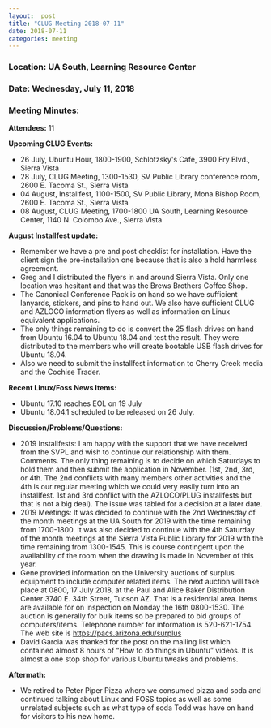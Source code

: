 ```yaml
---
layout:  post
title: "CLUG Meeting 2018-07-11"
date: 2018-07-11
categories: meeting
---
```


### Location: UA South, Learning Resource Center

### Date: Wednesday, July 11, 2018

### Meeting Minutes:

**Attendees:** 11

**Upcoming CLUG Events:**

 * 26 July, Ubuntu Hour, 1800-1900, Schlotzsky's Cafe, 3900 Fry Blvd., Sierra Vista
 * 28 July, CLUG Meeting, 1300-1530, SV Public Library conference room, 2600 E. Tacoma St., Sierra Vista
 * 04 August, Installfest, 1100-1500, SV Public Library, Mona Bishop Room, 2600 E. Tacoma St., Sierra Vista
 * 08 August, CLUG Meeting, 1700-1800 UA South, Learning Resource Center, 1140 N. Colombo Ave., Sierra Vista
 
**August Installfest update:**

 * Remember we have a pre and post checklist for installation.  Have the client sign the pre-installation one because that is also a hold harmless agreement.
 * Greg and I distributed the flyers in and around Sierra Vista.  Only one location was hesitant and that was the Brews Brothers Coffee Shop.
 * The Canonical Conference Pack is on hand so we have sufficient lanyards, stickers, and pins to hand out.  We also have sufficient CLUG and AZLOCO information flyers as well as information on Linux equivalent applications.
 * The only things remaining to do is convert the 25 flash drives on hand from Ubuntu 16.04 to Ubuntu 18.04 and test the result.  They were distributed to the members who will create bootable USB flash drives for Ubuntu 18.04. 
 * Also we need to submit the installfest information to Cherry Creek media and the Cochise Trader.

**Recent Linux/Foss News Items:**

 * Ubuntu 17.10 reaches EOL on 19 July
 * Ubuntu 18.04.1 scheduled to be released on 26 July.

**Discussion/Problems/Questions:**

 * 2019 Installfests:   I am happy with the support that we have received from the SVPL and wish to continue our relationship with them.  Comments.  The only thing remaining is to decide on which Saturdays to hold them and then submit the application in November.  (1st, 2nd, 3rd, or 4th.  The 2nd conflicts with many members other activities and the 4th is our regular meeting which we could very easily turn into an installfest.  1st and 3rd conflict with the AZLOCO/PLUG installfests but that is not a big deal).   The issue was tabled for a decision at a later date.
 * 2019 Meetings:  It was decided to continue with the 2nd Wednesday of the month meetings at the UA South for 2019 with the time remaining from 1700-1800.  It was also decided to continue with the 4th Saturday of the month meetings at the Sierra Vista Public Library for 2019 with the time remaining from 1300-1545.  This is course contingent upon the availability of the room when the drawing is made in November of this year.
 * Gene provided information on the University auctions of surplus equipment to include computer related items.  The next auction will take place at 0800, 17 July 2018, at the  Paul and Alice Baker Distribution Center 3740 E. 34th Street, Tucson AZ. That is a residential area.  Items are available for on  inspection on Monday the 16th 0800-1530.  The auction is generally for bulk items so be prepared to bid groups of computers/items.  Telephone number for information is 520-621-1754.  The web site is  https://pacs.arizona.edu/surplus
 * David Garcia was thanked for the post on the mailing list which contained almost 8 hours of “How to do things in Ubuntu” videos.  It is almost a one stop shop for various Ubuntu tweaks and problems.
 
**Aftermath:**
 
 * We retired to Peter Piper Pizza where we consumed pizza and soda and continued talking about Linux and FOSS topics as well as some unrelated subjects such as what type of soda Todd was have on hand for visitors to his new home.
